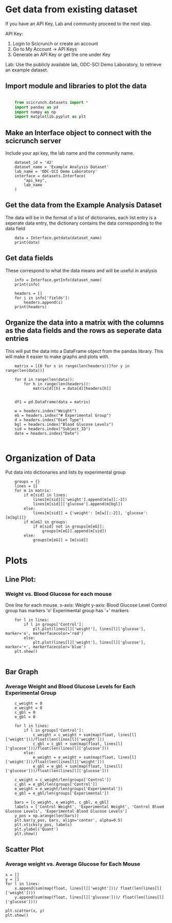 # Get data from existing dataset
If you have an API Key, Lab and community proceed to the next step.

API Key:
1. Login to Scicrunch or create an account
2. Go to My Account -> API Keys
3. Generate an API Key or get the one under Key

Lab:
Use the publicly available lab, ODC-SCI Demo Laboratory, to retrieve an example dataset. 


## Import module and libraries to plot the data
```python

    from scicrunch.datasets import *
    import pandas as pd
    import numpy as np
    import matplotlib.pyplot as plt
```

## Make an Interface object to connect with the scicrunch server
Include your api key, the lab name and the community name.
```
    dataset_id = '42'
    dataset_name = 'Example Analysis Dataset'
    lab_name = 'ODC-SCI Demo Laboratory'
    interface = datasets.Interface(
        "api_key",
        lab_name
    )
```

## Get the data from the Example Analysis Dataset
The data will be in the format of a list of dictionaries, each list entry is a seperate data entry, the dictionary contains the data corresponding to the data field
```
    data = Interface.getdata(dataset_name)
    print(data)
```
## Get data fields
These correspond to what the data means and will be useful in analysis

```
    info = Interface.getInfo(dataset_name)
    print(info)

    headers = []
    for i in info['fields']:
        headers.append(i)
    print(headers)
```

## Organize the data into a matrix with the columns as the data fields and the rows as seperate data entries
This will put the data into a DataFrame object from the pandas library. This will make it easier to make graphs and plots with.
```
    matrix = [[0 for x in range(len(headers))]for y in range(len(data))]

    for d in range(len(data)):
        for h in range(len(headers)):
            matrix[d][h] = data[d][headers[h]]


    df1 = pd.DataFrame(data = matrix)

    w = headers.index("Weight")
    eG = headers.index("# Experimental Group")
    d = headers.index("Diet Type")
    bgl = headers.index("Blood Glucose Levels")
    sid = headers.index("Subject_ID")
    date = headers.index("Date")
    
```


# Organization of Data
Put data into dictionaries and lists by experimental group
```
    groups = {}
    lines = {}
    for m in matrix:
        if m[sid] in lines:
            lines[m[sid]]['weight'].append(m[w][:-2])
            lines[m[sid]]['glucose'].append(m[bgl])
        else:
            lines[m[sid]] = {'weight': [m[w][:-2]], 'glucose': [m[bgl]]}
        if m[eG] in groups:
            if m[sid] not in groups[m[eG]]:
                groups[m[eG]].append(m[sid])
        else:
            groups[m[eG]] = [m[sid]]
```
# Plots
## Line Plot:
### Weight vs. Blood Glucose for each mouse 
One line for each mouse.
x-axis: Weight
y-axis: Blood Glucose Level
Control group has markers 'o'
Experimental group has '+' markers
```
    for l in lines:
        if l in groups['Control']:
            plt.plot(lines[l]['weight'], lines[l]['glucose'], marker='o', markerfacecolor='red')
        else:
            plt.plot(lines[l]['weight'], lines[l]['glucose'], marker='+', markerfacecolor='blue')
    plt.show()


```

## Bar Graph
### Average Weight and Blood Glucose Levels for Each Experimental Group
```
    c_weight = 0
    e_weight = 0
    c_gbl = 0
    e_gbl = 0

    for l in lines:
        if l in groups['Control']:
            c_weight = c_weight + sum(map(float, lines[l]['weight']))/float(len(lines[l]['weight']))
            c_gbl = c_gbl + sum(map(float, lines[l]['glucose']))/float(len(lines[l]['glucose']))
        else:
            e_weight = e_weight + sum(map(float, lines[l]['weight']))/float(len(lines[l]['weight']))
            e_gbl = e_gbl + sum(map(float, lines[l]['glucose']))/float(len(lines[l]['glucose']))

    c_weight = c_weight/len(groups['Control'])
    c_gbl = e_gbl/len(groups['Control'])
    e_weight = e_weight/len(groups['Experimental'])
    e_gbl = e_gbl/len(groups['Experimental'])

    bars = [c_weight, e_weight, c_gbl, e_gbl]
    labels = ['Control Weight', 'Experimental Weight', 'Control Blood Glucose Levels', 'Experimental Blood Glucose Levels']
    y_pos = np.arange(len(bars))
    plt.bar(y_pos, bars, align='center', alpha=0.5)
    plt.xticks(y_pos, labels)
    plt.ylabel('Quant')
    plt.show()

```

## Scatter Plot
### Average weight vs. Average Glucose for Each Mouse
```
x = []
y = []
for l in lines:
    x.append(sum(map(float, lines[l]['weight']))/ float(len(lines[l]['weight'])))
    y.append(sum(map(float, lines[l]['glucose']))/ float(len(lines[l]['glucose'])))

plt.scatter(x, y)
plt.show()

```
